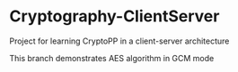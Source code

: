 # Cryptography-ClientServer
Project for learning CryptoPP in a client-server architecture

This branch demonstrates AES algorithm in GCM mode
